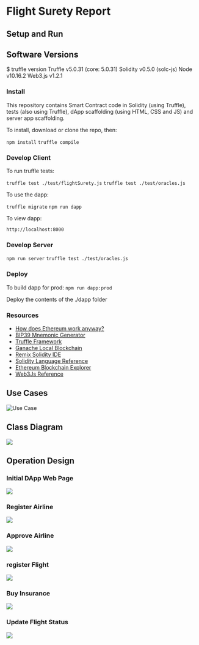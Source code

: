 # Flight Surety Report

## Setup and Run

## Software Versions

$ truffle version
Truffle v5.0.31 (core: 5.0.31)
Solidity v0.5.0 (solc-js)
Node v10.16.2
Web3.js v1.2.1

### Install

This repository contains Smart Contract code in Solidity (using Truffle), tests (also using Truffle), dApp scaffolding (using HTML, CSS and JS) and server app scaffolding.

To install, download or clone the repo, then:

`npm install`
`truffle compile`

### Develop Client

To run truffle tests:

`truffle test ./test/flightSurety.js`
`truffle test ./test/oracles.js`

To use the dapp:

`truffle migrate`
`npm run dapp`

To view dapp:

`http://localhost:8000`

### Develop Server

`npm run server`
`truffle test ./test/oracles.js`

### Deploy

To build dapp for prod:
`npm run dapp:prod`

Deploy the contents of the ./dapp folder


### Resources

* [How does Ethereum work anyway?](https://medium.com/@preethikasireddy/how-does-ethereum-work-anyway-22d1df506369)
* [BIP39 Mnemonic Generator](https://iancoleman.io/bip39/)
* [Truffle Framework](http://truffleframework.com/)
* [Ganache Local Blockchain](http://truffleframework.com/ganache/)
* [Remix Solidity IDE](https://remix.ethereum.org/)
* [Solidity Language Reference](http://solidity.readthedocs.io/en/v0.4.24/)
* [Ethereum Blockchain Explorer](https://etherscan.io/)
* [Web3Js Reference](https://github.com/ethereum/wiki/wiki/JavaScript-API)

## Use Cases
<img src="../../out/projects/Project_FlightSurety/UML/usecase/usecase.png" alt="Use Case" title="">

## Class Diagram
<img src="../../out/projects/Project_FlightSurety/UML/class/class.png">

## Operation Design

### Initial DApp Web Page
<img src="../../out/projects/Project_FlightSurety/UML/seq_loadPage/seq_loadPage.png">

### Register Airline
<img src="../../out/projects/Project_FlightSurety/UML/seq_registerAirline/seq_registerAirline.png">

### Approve Airline
<img src="../../out/projects/Project_FlightSurety/UML/seq_approveAirline/seq_approveAirline.png">

### register Flight
<img src="../../out/projects/Project_FlightSurety/UML/seq_registerFlight/seq_registerFlight.png">

### Buy Insurance
<img src="../../out/projects/Project_FlightSurety/UML/seq_buyInsurance/seq_buyInsurance.png">

### Update Flight Status
<img src="../../out/projects/Project_FlightSurety/UML/seq_updateFlightStatus/seq_updateFlightStatus.png">
